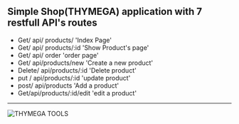

 Simple Shop(THYMEGA) application with 7 restfull API's routes 
---
* Get/ api/ products/        'Index Page'
* Get/ api/ products/:id     'Show Product's page'
* Get/ api/ order            'order page'
* Get/ api/products/new      'Create a new product'
* Delete/ api/products/:id   'Delete product'
* put / api/products/:id     'update product'
* post/ api/products          'Add a product'
* Get/api/products/:id/edit  'edit a product'
---
![THYMEGA TOOLS](https://reimageagency.com/wp-content/uploads/2020/04/Valuable-Construction-Hand-Tools.jpg)